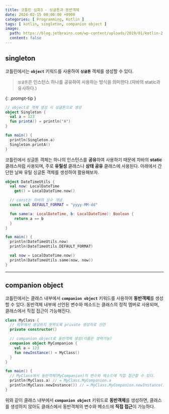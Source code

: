 ```yaml
---
title: 코틀린 심화3 - 싱글톤과 동반객체
date: 2024-02-15 00:00:00 +0900
categories: [ Programming, Kotlin ]
tags: [ kotlin, singleton, companion object ]
image:
  path: https://blog.jetbrains.com/wp-content/uploads/2019/01/kotlin-2.svg
  content: false
---
```


## singleton

코틀린에서는 **`object`** 키워드를 사용하여 **`싱글톤`** 객체를 생성할 수 있다.
> `싱글톤`은 인스턴스 하나를 공유하여 사용하는 방식을 의미한다.(자바의 static과 유사하다.)
>
{: .prompt-tip }

```kotlin
// object로 객체 생성 시 싱글톤으로 생성
object Singleton {
  val a = 123
  fun printA() = println("A")
}

fun main() {
  println(Singleton.a)
  Singleton.printA()
}
```

코틀린에서 싱글톤 객체는 하나의 인스턴스를 **공유**하여 사용하기 때문에 자바의 **static** 클래스처럼 사용되며, 주로 **유틸성** 클래스나 **상태 공유** 클래스에 사용된다.
아래에서 간단한 날짜 유틸 싱글톤 객체를 생성하여 활용해보자.

```kotlin
object DateTimeUtils {
  val now: LocalDateTime
    get() = LocalDateTime.now()

  // const는 자바의 상수 개념
  const val DEFAULT_FORMAT = "yyyy-MM-dd"

  fun same(a: LocalDateTime, b: LocalDateTime): Boolean {
    return a == b
  }
}

fun main() {
  println(DateTimeUtils.now)
  println(DateTimeUtils.DEFAULT_FORMAT)

  val now = LocalDateTime.now()
  println(DateTimeUtils.same(now, now))
}
```

---

## companion object

코틀린에서는 클래스 내부에서 **`companion object`** 키워드를 사용하여 **동반객체**를 생성할 수 있다.
동반객체 내부에 선언된 변수와 메소드는 클래스의 정적 멤버로 사용되며, 클래스에서 직접 접근이 가능해진다.

```kotlin
class MyClass {
  // 외부에서 생성하지 못하도록 private 생성자로 선언
  private constructor()

  // companion object로 동반객체 생성(이름은 생략가능)
  companion object MyCompanion {
    val a = 123
    fun newInstance() = MyClass()
  }
}

fun main() {
  // MyClass에서 동반객체(MyCompanion)의 변수와 메소드에 직접 접근할 수 있다.
  println(MyClass.a) // = MyClass.MyCompanion.a
  println(MyClass.newInstance()) // = MyClass.MyCompanion.newInstance()
}
```

위와 같이 클래스 내부에서 **`companion object`** 키워드로 **동반객체**를 생성하면, 클래스를 생성하지 않아도 클래스에서 동반객체의 변수와 메소드에 **직접 접근**이 가능하다. 
